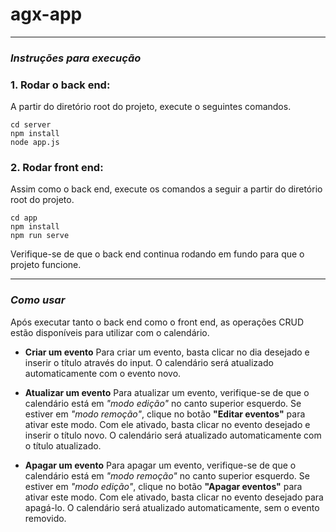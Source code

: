 # agx-app
---
### *Instruções para execução*
### 1. Rodar o back end:
A partir do diretório root do projeto, execute o seguintes comandos.
```
cd server
npm install
node app.js
```

### 2. Rodar front end:
Assim como o back end, execute os comandos a seguir a partir do diretório root do projeto.
```
cd app
npm install
npm run serve
```
Verifique-se de que o back end continua rodando em fundo para que o projeto funcione.

---
### *Como usar*
Após executar tanto o back end como o front end, as operações CRUD estão disponíveis para utilizar com o calendário.

* **Criar um evento**
Para criar um evento, basta clicar no dia desejado e inserir o título através do input. O calendário será atualizado automaticamente com o evento novo.

* **Atualizar um evento**
Para atualizar um evento, verifique-se de que o calendário está em *"modo edição"* no canto superior esquerdo. Se estiver em *"modo remoção"*, clique no botão **"Editar eventos"** para ativar este modo. Com ele ativado, basta clicar no evento desejado e inserir o título novo. O calendário será atualizado automaticamente com o título atualizado.

* **Apagar um evento**
Para apagar um evento, verifique-se de que o calendário está em *"modo remoção"* no canto superior esquerdo. Se estiver em *"modo edição"*, clique no botão **"Apagar eventos"** para ativar este modo. Com ele ativado, basta clicar no evento desejado para apagá-lo. O calendário será atualizado automaticamente, sem o evento removido.
